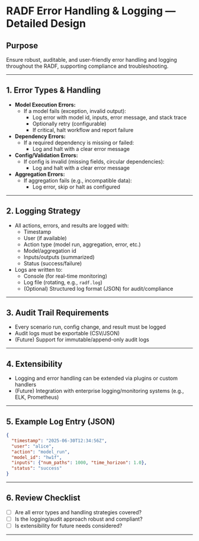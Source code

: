 # RADF Error Handling & Logging — Detailed Design

## Purpose
Ensure robust, auditable, and user-friendly error handling and logging throughout the RADF, supporting compliance and troubleshooting.

---

## 1. Error Types & Handling
- **Model Execution Errors:**
  - If a model fails (exception, invalid output):
    - Log error with model id, inputs, error message, and stack trace
    - Optionally retry (configurable)
    - If critical, halt workflow and report failure
- **Dependency Errors:**
  - If a required dependency is missing or failed:
    - Log and halt with a clear error message
- **Config/Validation Errors:**
  - If config is invalid (missing fields, circular dependencies):
    - Log and halt with a clear error message
- **Aggregation Errors:**
  - If aggregation fails (e.g., incompatible data):
    - Log error, skip or halt as configured

---

## 2. Logging Strategy
- All actions, errors, and results are logged with:
  - Timestamp
  - User (if available)
  - Action type (model run, aggregation, error, etc.)
  - Model/aggregation id
  - Inputs/outputs (summarized)
  - Status (success/failure)
- Logs are written to:
  - Console (for real-time monitoring)
  - Log file (rotating, e.g., `radf.log`)
  - (Optional) Structured log format (JSON) for audit/compliance

---

## 3. Audit Trail Requirements
- Every scenario run, config change, and result must be logged
- Audit logs must be exportable (CSV/JSON)
- (Future) Support for immutable/append-only audit logs

---

## 4. Extensibility
- Logging and error handling can be extended via plugins or custom handlers
- (Future) Integration with enterprise logging/monitoring systems (e.g., ELK, Prometheus)

---

## 5. Example Log Entry (JSON)
```json
{
  "timestamp": "2025-06-30T12:34:56Z",
  "user": "alice",
  "action": "model_run",
  "model_id": "hw1f",
  "inputs": {"num_paths": 1000, "time_horizon": 1.0},
  "status": "success"
}
```

---

## 6. Review Checklist
- [ ] Are all error types and handling strategies covered?
- [ ] Is the logging/audit approach robust and compliant?
- [ ] Is extensibility for future needs considered?

---
